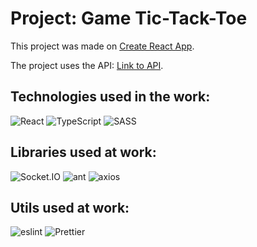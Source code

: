 # Project: Game Tic-Tack-Toe

This project was made on [Create React App](https://github.com/facebook/create-react-app).

The project uses the API: [Link to API](https://server-chat-mail.vercel.app/).

## Technologies used in the work:
<span>
<img src="https://img.shields.io/badge/React-20232A?style=for-the-badge&logo=react&logoColor=61DAFB" alt="React"  style="max-width:100%;">
<img src="https://img.shields.io/badge/TypeScript-20232A?style=for-the-badge&logo=typescript&logoColor=007ACC" alt="TypeScript"  style="max-width:100%;">
<img src="https://img.shields.io/badge/SASS-20232A?style=for-the-badge&logo=sass&logoColor=1572B6" alt="SASS"  style="max-width:100%;"> 

## Libraries used at work:

<img src="https://img.shields.io/badge/SocetIO-20232A?style=for-the-badge&logo=Socket.IO&logoColor=764ABC" alt="Socket.IO"  style="max-width:100%;">

<img src="https://img.shields.io/badge/ant design-20232A?style=for-the-badge&logo=mui&logoColor=1572B6" alt="ant"  style="max-width:100%;"> 

<img src="https://img.shields.io/badge/gh pages-20232A?style=for-the-badge&logo=gh-pages&logoColor=CA4245" alt="axios"  style="max-width:100%;"> 


## Utils used at work:

<img src="https://img.shields.io/badge/eslint-20232A?style=for-the-badge&logo=eslint&logoColor=4B32C3" alt="eslint"  style="max-width:100%;">
<img src="https://img.shields.io/badge/Prettier-20232A?style=for-the-badge&logo=Prettier&logoColor=F7B93E" alt="Prettier"  style="max-width:100%;">
</span>
